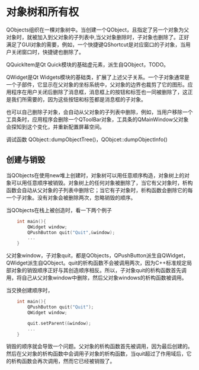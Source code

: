 # 对象树和所有权
QObjects组织在一棵对象树中。当创建一个QObject，且指定了另一个对象为父对象时，就被加入到父对象的子列表中,当父对象删除时，子对象也删除了。正好满足了GUI对象的需要，例如，一个快捷键QShortcut是对应窗口的子对象，当用户关闭窗口时，快捷键也删除了。

QQuickItem是Qt Quick模块的基础虚元素，派生自QObject，TODO。

QWidget是Qt Widgets模块的基础类，扩展了上述父子关系。一个子对象通常是一个子部件，它显示在父对象的坐标系统中，父对象的边界也裁剪了它的图形。应用程序在用户关闭后删除了消息框，消息框上的按钮和标签也一同被删除了，这正是我们所需要的，因为这些按钮和标签都是消息框的子对象。

也可以自己删除子对象，会自动从父对象的子列表中删除，例如，当用户移除一个工具条时，应用程序会删除一个QToolBar对象，工具条的QMainWindow父对象会探知到这个变化，并重新配置屏幕空间。

调试函数 QObject::dumpObjectTree()，QObjcet::dumpObjectInfo()

## 创建与销毁
当QObjects在使用new堆上创建时，对象树可以用任意顺序构造，对象树上的对象可以用任意顺序被销毁。对象树上的任何对象被删除了，当它有父对象时，析构函数会自动从父对象的子列表中删除它；当它有子对象时，析构函数会删除它的每一个子对象。没有对象会被删除两次，忽略销毁的顺序。

当QObjects在栈上被创造时，看一下两个例子
```cpp
    int main(){
        QWidget window;
        QPushButton quit("Quit",&window);
        ...
    }
```
父对象window，子对象quit，都是QObjects，QPushButton派生自QWidget，QWidget派生自QObject。quit的析构函数不会被调用两次，因为C++标准规定局部对象的销毁顺序正好与其创造顺序相反。所以，子对象quit的析构函数首先调用，将自己从父对象window中删除，然后父对象windows的析构函数被调用。

当交换创建顺序时，
```cpp
    int main(){
        QPushButton quit("Quit");
        QWidget window;

        quit.setParent(&window);
        ...
    }
```
销毁的顺序就会导致一个问题。父对象的析构函数首先被调用，因为最后创建的。然后在父对象的析构函数中会调用子对象的析构函数，当quit超过了作用域后，它的析构函数会再次调用，然而它已经被销毁了。